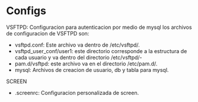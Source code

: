 Configs
=======

VSFTPD: Configuracion para autenticacion por medio de mysql los archivos de configuracion de VSFTPD son:

* vsftpd.conf: Este archivo va dentro de /etc/vsftpd/.
* vsftpd_user_conf/user1: este directorio corresponde a la estructura de cada usuario y va dentro del directorio /etc/vsftpd/-
* pam.d/vsftpd: este archivo va en el directorio /etc/pam.d/.
* mysql: Archivos de creacion de usuario, db y tabla para mysql.

SCREEN
* .screenrc: Configuracion personalizada de screen.
